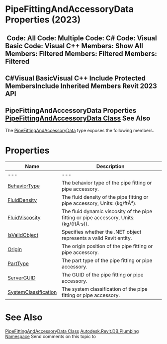 # PipeFittingAndAccessoryData Properties (2023)

﻿
 Code: All Code: Multiple Code: C# Code: Visual Basic Code: Visual C++  Members: Show All Members: Filtered Members: Filtered Members: Filtered   
---  
C#Visual BasicVisual C++
Include Protected MembersInclude Inherited Members
Revit 2023 API  
---  
PipeFittingAndAccessoryData Properties  
[PipeFittingAndAccessoryData Class](05db3129-7016-4054-1e93-1c718f1ae3bf.md "PipeFittingAndAccessoryData Class") See Also  
---  
The [PipeFittingAndAccessoryData](05db3129-7016-4054-1e93-1c718f1ae3bf.md "PipeFittingAndAccessoryData Class") type exposes the following members.
# Properties
| Name | Description |
| --- | --- |
| --- | --- | --- |
| [BehaviorType](f1633ffc-69aa-8337-a0a9-251fca2191a3.md "BehaviorType Property") | The behavior type of the pipe fitting or pipe accessory. |
| [FluidDensity](dd4324e0-5979-382a-f7b9-a8a8312b2188.md "FluidDensity Property") | The fluid density of the pipe fitting or pipe accessory, Units: (kg/ftÂ³). |
| [FluidViscosity](113a91e4-34c4-d551-d401-d63c9699502e.md "FluidViscosity Property") | The fluid dynamic viscosity of the pipe fitting or pipe accessory, Units: (kg/(ftÂ·s)). |
| [IsValidObject](e32c2911-1714-bdfc-8f27-b9cafc354103.md "IsValidObject Property") | Specifies whether the .NET object represents a valid Revit entity. |
| [Origin](73b449f5-d5b2-bf98-da72-867aa3e69894.md "Origin Property") | The origin position of the pipe fitting or pipe accessory. |
| [PartType](e26cf700-7e87-1c25-061f-1601fe719cce.md "PartType Property") | The part type of the pipe fitting or pipe accessory. |
| [ServerGUID](4d2efd1b-db55-26f3-c30f-51de2ed545ca.md "ServerGUID Property") | The GUID of the pipe fitting or pipe accessory. |
| [SystemClassification](ae62e82f-8367-ffc3-8268-6079a546841f.md "SystemClassification Property") | The system classification of the pipe fitting or pipe accessory. |

# See Also
[PipeFittingAndAccessoryData Class](05db3129-7016-4054-1e93-1c718f1ae3bf.md "PipeFittingAndAccessoryData Class")
[Autodesk.Revit.DB.Plumbing Namespace](cc553597-37c2-fcd9-6025-d904c129c80a.md "Autodesk.Revit.DB.Plumbing Namespace")
Send comments on this topic to 